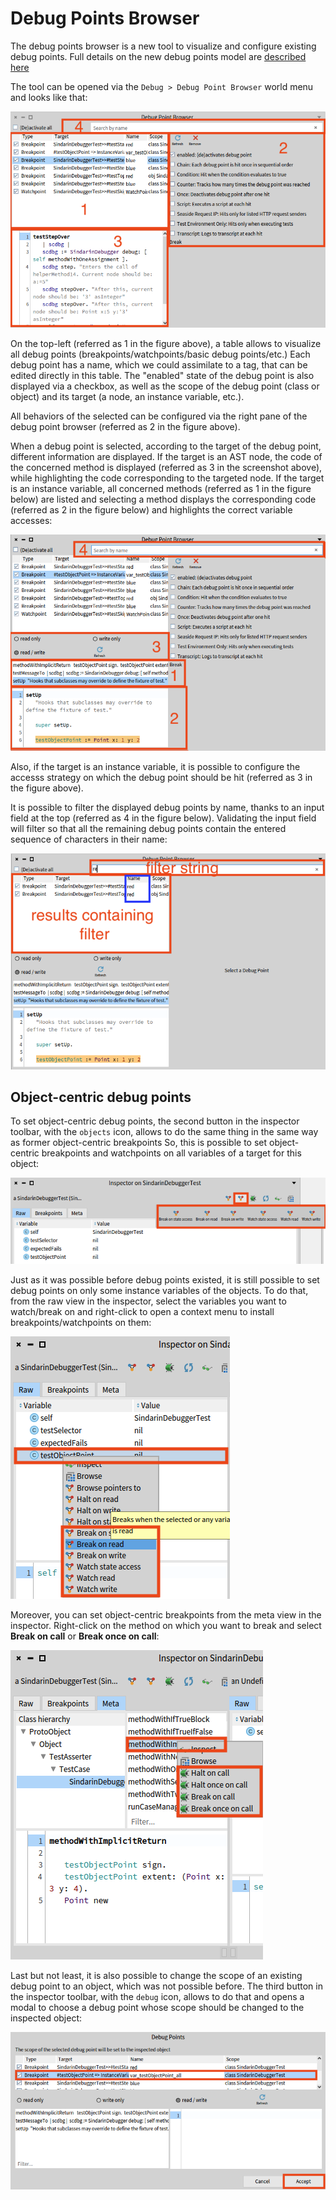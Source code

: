 # Debug Points Browser

The debug points browser is a new tool to visualize and configure existing debug points.
Full details on the new debug points model are [described here](../basics/debug-points.md)

The tool can be opened via the `Debug > Debug Point Browser` world menu and looks like that: 

![Opening Debug Point Browser via the World menu](./graphics/debug-points-browser.png)

On the top-left (referred as 1 in the figure above), a table allows to visualize all debug points (breakpoints/watchpoints/basic debug points/etc.)
Each debug point has a name, which we could assimilate to a tag, that can be edited directly in this table.
The "enabled" state of the debug point is also displayed via a checkbox, as well as the scope of the debug point (class or object) and its target (a node, an instance variable, etc.).

All behaviors of the selected can be configured via the right pane of the debug point browser (referred as 2 in the figure above).

When a debug point is selected, according to the target of the debug point, different information are displayed.
If the target is an AST node, the code of the concerned method is displayed (referred as 3 in the screenshot above), while highlighting the code corresponding to the targeted node.
If the target is an instance variable, all concerned methods (referred as 1 in the figure below) are listed and selecting a method displays the corresponding code (referred as 2 in the figure below) and highlights the correct variable accesses:

![Debug Point Browser with a selected debug point set on an instance variable](./graphics/debug-points-browser-variable.png)

Also, if the target is an instance variable, it is possible to configure the accesss strategy on which the debug point should be hit (referred as 3 in the figure above).

It is possible to filter the displayed debug points by name, thanks to an input field at the top (referred as 4 in the figure below). Validating the input field will filter so that all the remaining debug points contain the entered sequence of characters in their name:

![Filtering the displayed debug points by name, thanks to an input field](./graphics/debug-points-browser-filter-by-name.png)

## Object-centric debug points

To set object-centric debug points, the second button in the inspector toolbar, with the `objects` icon, allows to do the same thing in the same way as former object-centric breakpoints So, this is possible to set object-centric breakpoints and watchpoints on all variables of a target for this object:

![Popover button menu, suggesting to insall object-centric debug points for an object on all instance variables](./graphics/debug-points-object-centric-popover-button.png)

Just as it was possible before debug points existed, it is still possible to set debug points on only some instance variables of the objects.
To do that, from the raw view in the inspector, select the variables you want to watch/break on and right-click to open a context menu to install breakpoints/watchpoints on them:

![Context menu on an instance variable in the raw inspector, suggesting to install object-centric debug points for the selected variable only](./graphics/debug-points-object-centric-raw-context-menu.png)

Moreover, you can set object-centric breakpoints from the meta view in the inspector. Right-click on the method on which you want to break and select **Break on call** or **Break once on call**:

![Context menu on a method in the meta tab of the inspector, suggesting to install objec-centric debug points for the selected method](./graphics/debug-points-object-centric-break-on-call.png)

Last but not least, it is also possible to change the scope of an existing debug point to an object, which was not possible before.
The third button in the inspector toolbar, with the `debug` icon, allows to do that and opens a modal to choose a debug point whose scope should be changed to the inspected object:

![Modal opened to choose a debug point whose scope should be changed to the inspected object](./graphics/debug-points-set-object-centric-scope-modal.png)


